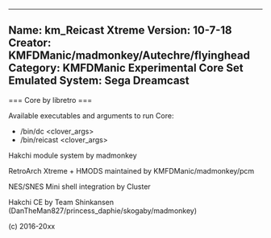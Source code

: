 -----------------------
Name: km_Reicast Xtreme
Version: 10-7-18
Creator: KMFDManic/madmonkey/Autechre/flyinghead
Category: KMFDManic Experimental Core Set
Emulated System: Sega Dreamcast
-----------------------
=== Core by libretro ===

Available executables and arguments to run Core:
- /bin/dc <rom> <clover_args>
- /bin/reicast <rom> <clover_args>

Hakchi module system by madmonkey

RetroArch Xtreme + HMODS maintained by KMFDManic/madmonkey/pcm

NES/SNES Mini shell integration by Cluster

Hakchi CE by Team Shinkansen (DanTheMan827/princess_daphie/skogaby/madmonkey)

(c) 2016-20xx
